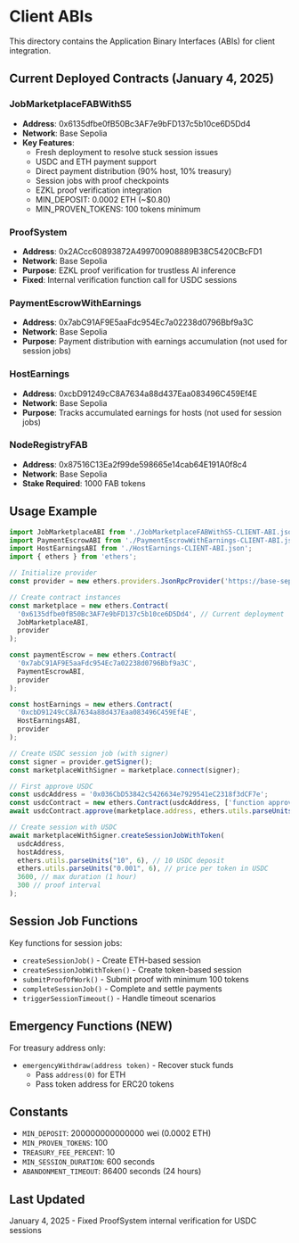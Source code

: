 # Client ABIs

This directory contains the Application Binary Interfaces (ABIs) for client integration.

## Current Deployed Contracts (January 4, 2025)

### JobMarketplaceFABWithS5
- **Address**: 0x6135dfbe0fB50Bc3AF7e9bFD137c5b10ce6D5Dd4
- **Network**: Base Sepolia
- **Key Features**:
  - Fresh deployment to resolve stuck session issues
  - USDC and ETH payment support
  - Direct payment distribution (90% host, 10% treasury)
  - Session jobs with proof checkpoints
  - EZKL proof verification integration
  - MIN_DEPOSIT: 0.0002 ETH (~$0.80)
  - MIN_PROVEN_TOKENS: 100 tokens minimum

### ProofSystem
- **Address**: 0x2ACcc60893872A499700908889B38C5420CBcFD1
- **Network**: Base Sepolia
- **Purpose**: EZKL proof verification for trustless AI inference
- **Fixed**: Internal verification function call for USDC sessions

### PaymentEscrowWithEarnings
- **Address**: 0x7abC91AF9E5aaFdc954Ec7a02238d0796Bbf9a3C
- **Network**: Base Sepolia
- **Purpose**: Payment distribution with earnings accumulation (not used for session jobs)

### HostEarnings
- **Address**: 0xcbD91249cC8A7634a88d437Eaa083496C459Ef4E
- **Network**: Base Sepolia
- **Purpose**: Tracks accumulated earnings for hosts (not used for session jobs)

### NodeRegistryFAB
- **Address**: 0x87516C13Ea2f99de598665e14cab64E191A0f8c4
- **Network**: Base Sepolia
- **Stake Required**: 1000 FAB tokens

## Usage Example

```javascript
import JobMarketplaceABI from './JobMarketplaceFABWithS5-CLIENT-ABI.json';
import PaymentEscrowABI from './PaymentEscrowWithEarnings-CLIENT-ABI.json';
import HostEarningsABI from './HostEarnings-CLIENT-ABI.json';
import { ethers } from 'ethers';

// Initialize provider
const provider = new ethers.providers.JsonRpcProvider('https://base-sepolia.g.alchemy.com/v2/YOUR_KEY');

// Create contract instances
const marketplace = new ethers.Contract(
  '0x6135dfbe0fB50Bc3AF7e9bFD137c5b10ce6D5Dd4', // Current deployment
  JobMarketplaceABI,
  provider
);

const paymentEscrow = new ethers.Contract(
  '0x7abC91AF9E5aaFdc954Ec7a02238d0796Bbf9a3C',
  PaymentEscrowABI,
  provider
);

const hostEarnings = new ethers.Contract(
  '0xcbD91249cC8A7634a88d437Eaa083496C459Ef4E',
  HostEarningsABI,
  provider
);

// Create USDC session job (with signer)
const signer = provider.getSigner();
const marketplaceWithSigner = marketplace.connect(signer);

// First approve USDC
const usdcAddress = '0x036CbD53842c5426634e7929541eC2318f3dCF7e';
const usdcContract = new ethers.Contract(usdcAddress, ['function approve(address,uint256)'], signer);
await usdcContract.approve(marketplace.address, ethers.utils.parseUnits("10", 6)); // 10 USDC

// Create session with USDC
await marketplaceWithSigner.createSessionJobWithToken(
  usdcAddress,
  hostAddress,
  ethers.utils.parseUnits("10", 6), // 10 USDC deposit
  ethers.utils.parseUnits("0.001", 6), // price per token in USDC
  3600, // max duration (1 hour)
  300 // proof interval
);
```

## Session Job Functions

Key functions for session jobs:
- `createSessionJob()` - Create ETH-based session
- `createSessionJobWithToken()` - Create token-based session
- `submitProofOfWork()` - Submit proof with minimum 100 tokens
- `completeSessionJob()` - Complete and settle payments
- `triggerSessionTimeout()` - Handle timeout scenarios

## Emergency Functions (NEW)

For treasury address only:
- `emergencyWithdraw(address token)` - Recover stuck funds
  - Pass `address(0)` for ETH
  - Pass token address for ERC20 tokens

## Constants

- `MIN_DEPOSIT`: 200000000000000 wei (0.0002 ETH)
- `MIN_PROVEN_TOKENS`: 100
- `TREASURY_FEE_PERCENT`: 10
- `MIN_SESSION_DURATION`: 600 seconds
- `ABANDONMENT_TIMEOUT`: 86400 seconds (24 hours)

## Last Updated
January 4, 2025 - Fixed ProofSystem internal verification for USDC sessions